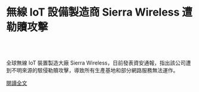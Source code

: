 # 無線 IoT 設備製造商 Sierra Wireless 遭勒贖攻擊

<!--more-->
<!--127-->
<br><br/>

全球無線 IoT 裝置製造大廠 Sierra Wireless，日前發表資安通報，指出該公司遭到不明來源的駭侵勒贖攻擊，導致所有生產基地和部分網路服務無法運作。

[閱讀全文](https://www.twcert.org.tw/tw/cp-104-4536-0dc2b-1.html)



